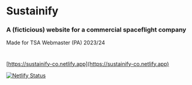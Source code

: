 # Sustainify
### A (ficticious) website for a commercial spaceflight company

Made for TSA Webmaster (PA) 2023/24
#
[https://sustainify-co.netlify.app](https://sustainify-co.netlify.app)

[![Netlify Status](https://api.netlify.com/api/v1/badges/a372fbcb-5b03-4f72-a187-11652a344924/deploy-status)](https://app.netlify.com/sites/sustainify-co/deploys)


